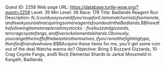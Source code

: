 Quest ID: 2258
Web page URL: https://database.turtle-wow.org/?quest=2258
Level: 39
Min Level: 36
Race: 178
Title: Badlands Reagent Run
Description: $N, I could use your aid if you're up for it.I am an alchemist of some note, and I seek your aid in acquiring some reagents found out in the Badlands.$B$BI need the following items to replenish my stocks: five buzzard gizzards, ten crag coyote fangs, and five rock elemental shards.Obviously, you can get them off of the beasties themselves; if you're not the fighting type, then find friends who are.$B$BAcquire these items for me, you'll get some coin out of the deal.Watcha wanna do?
Objective: Bring 5 Buzzard Gizzards, 10 Crag Coyote Fangs, and5 Rock Elemental Shards to Jarkal Mossmeld in Kargath, Badlands.
